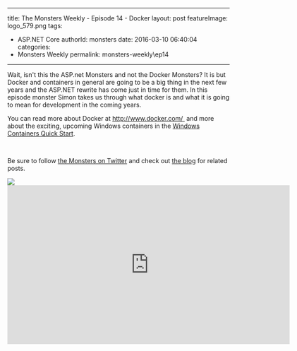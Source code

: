 
---
title: The Monsters Weekly - Episode 14 -  Docker
layout: post
featureImage: logo_579.png
tags: 
  - ASP.NET Core
authorId: monsters
date: 2016-03-10 06:40:04
categories:
  - Monsters Weekly
permalink: monsters-weekly\ep14
---

<p>Wait, isn't this the ASP.net Monsters and not the Docker Monsters? It is but Docker and containers in general are going to be a big thing in the next few years and the ASP.NET rewrite has come just in time for them. In this episode monster Simon takes us through what docker is and what it is going to mean for development in the coming years.&nbsp;</p><p>You can read more about Docker at <a href="http://www.docker.com/">http://www.docker.com/&nbsp;</a>&nbsp;and more about the exciting, upcoming Windows containers in the&nbsp;<a href="https://msdn.microsoft.com/en-us/virtualization/windowscontainers/quick_start/manage_docker">Windows Containers Quick Start</a>.</p><p>&nbsp;</p><p>Be sure to follow <a href="https://twitter.com/AspNetMonsters">the Monsters on Twitter</a> and check out <a href="http://aspnetmonsters.com">the blog</a> for related posts.</p> <img src="http://m.webtrends.com/dcs1wotjh10000w0irc493s0e_6x1g/njs.gif?dcssip=channel9.msdn.com&dcsuri=https://s.ch9.ms/Series/aspnetmonsters/feed&WT.dl=0&WT.entryid=Entry:RSSView:4af0a5e00ea145f1b10fa5c500500f15">

<!--more-->
<iframe src='https://channel9.msdn.com/Series/aspnetmonsters/Episode-14-Docker/player' width='640' height='360' allowFullScreen frameBorder='0'></iframe>
